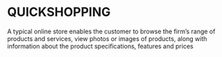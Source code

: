 # QUICKSHOPPING
A typical online store enables the customer to browse the firm’s range of products and services, view photos or images of products, along with information about the product specifications, features and prices
